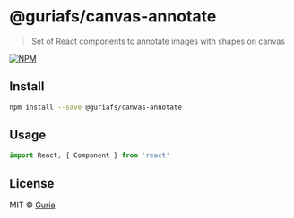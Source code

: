 # @guriafs/canvas-annotate

> Set of React components to annotate images with shapes on canvas

[![NPM][npm-image]][npm-url]

## Install

```bash
npm install --save @guriafs/canvas-annotate
```

## Usage

```jsx
import React, { Component } from 'react'
```

## License

MIT © [Guria](https://github.com/Guria)

[npm-image]: https://img.shields.io/npm/v/@guriafs/canvas-annotate.svg
[npm-url]: https://www.npmjs.com/package/@guriafs/canvas-annotate
